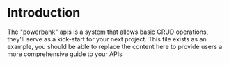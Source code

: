 # Introduction

The "powerbank" apis is a system that allows basic CRUD operations, they'll serve as a kick-start for your next project.
This file exists as an example, you should be able to replace the content here to provide users a more comprehensive guide to
your APIs
